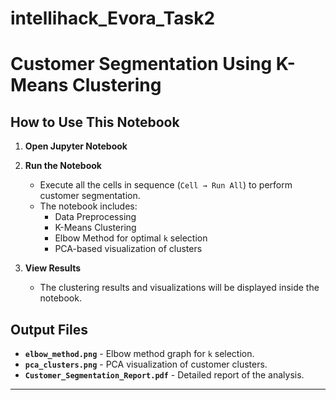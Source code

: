 # intellihack_Evora_Task2
# Customer Segmentation Using K-Means Clustering

## How to Use This Notebook

1. **Open Jupyter Notebook**
    
2. **Run the Notebook**  
   - Execute all the cells in sequence (`Cell → Run All`) to perform customer segmentation.  
   - The notebook includes:  
     - Data Preprocessing  
     - K-Means Clustering  
     - Elbow Method for optimal `k` selection  
     - PCA-based visualization of clusters  

3. **View Results**  
   - The clustering results and visualizations will be displayed inside the notebook.  

## Output Files  
- **`elbow_method.png`** - Elbow method graph for `k` selection.  
- **`pca_clusters.png`** - PCA visualization of customer clusters.  
- **`Customer_Segmentation_Report.pdf`** - Detailed report of the analysis.  

---
